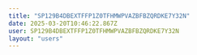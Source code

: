 ```yaml
---
title: "SP129B4DBEXTFFP1Z0TFHMWPVAZBFBZQRDKE7Y32N"
date: 2025-03-20T10:46:22.867Z
user: SP129B4DBEXTFFP1Z0TFHMWPVAZBFBZQRDKE7Y32N
layout: "users"
---
```

    